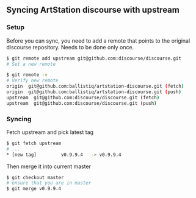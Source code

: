 ## Syncing ArtStation discourse with upstream

### Setup

Before you can sync, you need to add a remote that points to the original discourse repository. Needs to be done only once.


```bash
$ git remote add upstream git@github.com:discourse/discourse.git
# Set a new remote

$ git remote -v
# Verify new remote
origin  git@github.com:ballistiq/artstation-discourse.git (fetch)
origin  git@github.com:ballistiq/artstation-discourse.git (push)
upstream  git@github.com:discourse/discourse.git (fetch)
upstream  git@github.com:discourse/discourse.git (push)
```

### Syncing

Fetch upstream and pick latest tag
```bash
$ git fetch upstream
# ...
* [new tag]         v0.9.9.4   -> v0.9.9.4
```

Then merge it into current master
```bash
$ git checkout master
# ensure that you are in master
$ git merge v0.9.9.4
```
